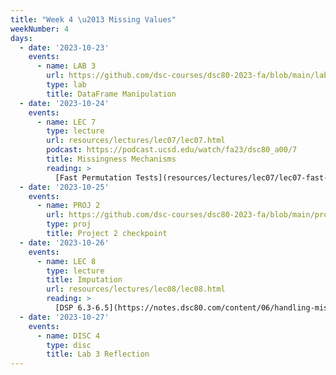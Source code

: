 ```yaml
---
title: "Week 4 \u2013 Missing Values"
weekNumber: 4
days:
  - date: '2023-10-23'
    events:
      - name: LAB 3
        url: https://github.com/dsc-courses/dsc80-2023-fa/blob/main/labs/lab03/lab.ipynb
        type: lab
        title: DataFrame Manipulation
  - date: '2023-10-24'
    events:
      - name: LEC 7
        type: lecture
        url: resources/lectures/lec07/lec07.html
        podcast: https://podcast.ucsd.edu/watch/fa23/dsc80_a00/7
        title: Missingness Mechanisms
        reading: >
          [Fast Permutation Tests](resources/lectures/lec07/lec07-fast-permutation-tests.html), [A1](https://www.ncbi.nlm.nih.gov/pmc/articles/PMC4121561/), [A2](https://stefvanbuuren.name/fimd/sec-MCAR.html)
  - date: '2023-10-25'
    events:
      - name: PROJ 2
        url: https://github.com/dsc-courses/dsc80-2023-fa/blob/main/projects/02-covid_vax/project.ipynb
        type: proj
        title: Project 2 checkpoint
  - date: '2023-10-26'
    events:
      - name: LEC 8
        type: lecture
        title: Imputation
        url: resources/lectures/lec08/lec08.html
        reading: >
          [DSP 6.3-6.5](https://notes.dsc80.com/content/06/handling-missing-data.html)
  - date: '2023-10-27'
    events:
      - name: DISC 4
        type: disc
        title: Lab 3 Reflection
---
```

